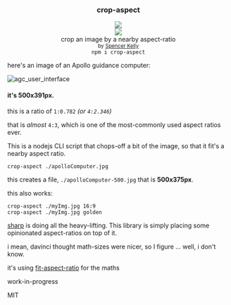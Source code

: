 <div align="center">
	<h3>crop-aspect</h3>
  <div>
    <img src="https://cloud.githubusercontent.com/assets/399657/23590290/ede73772-01aa-11e7-8915-181ef21027bc.png" />
  </div>
	<a href="https://npmjs.org/package/crop-aspect">
		<img src="https://img.shields.io/npm/v/crop-aspect.svg?style=flat-square" />
	</a>
	<div>crop an image by a nearby aspect-ratio</div>
  <sub>
    by
    <a href="http://spencermounta.in/">Spencer Kelly</a>
  </sub>
</div>

<div align="center">
  <code>npm i crop-aspect</code>
</div>

<p></p>

here's an image of an Apollo guidance computer:

![agc_user_interface](https://user-images.githubusercontent.com/399657/51630193-83f39b80-1f17-11e9-892e-9ecc1d072282.jpg)

#### it's **500x391px**.

this is a ratio of `1:0.782`  *(or `4:2.346`)*

that is *almost* `4:3`, which is one of the most-commonly used aspect ratios ever.

This is a nodejs CLI script that chops-off a bit of the image, so that it fit's a nearby aspect ratio.


```
crop-aspect ./apolloComputer.jpg
```

this creates a file, `./apolloComputer-500.jpg`
that is **500x375px**.

this also works:
```
crop-aspect ./myImg.jpg 16:9
crop-aspect ./myImg.jpg golden
```


[sharp](https://sharp.pixelplumbing.com) is doing all the heavy-lifting. This library is simply placing some opinionated aspect-ratios on top of it.

i mean, davinci thought math-sizes were nicer, so I figure ... well, i don't know.

it's using [fit-aspect-ratio](https://github.com/spencermountain/fit-aspect-ratio/) for the maths

work-in-progress

MIT
